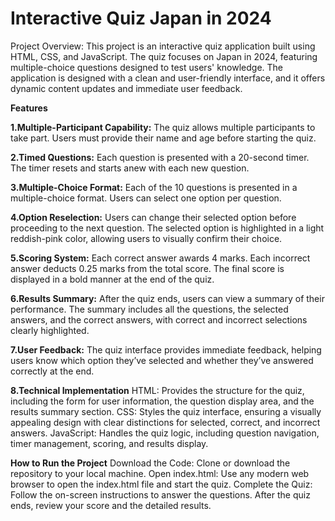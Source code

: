 # Interactive Quiz Japan in 2024

Project Overview:
This project is an interactive quiz application built using HTML, CSS, and JavaScript. The quiz focuses on Japan in 2024, featuring multiple-choice questions designed to test users' knowledge. The application is designed with a clean and user-friendly interface, and it offers dynamic content updates and immediate user feedback.

**Features**

**1.Multiple-Participant Capability:**
The quiz allows multiple participants to take part.
Users must provide their name and age before starting the quiz.

**2.Timed Questions:**
Each question is presented with a 20-second timer.
The timer resets and starts anew with each new question.

**3.Multiple-Choice Format:** 
Each of the 10 questions is presented in a multiple-choice format.
Users can select one option per question.

**4.Option Reselection:**
Users can change their selected option before proceeding to the next question.
The selected option is highlighted in a light reddish-pink color, allowing users to visually confirm their choice.

**5.Scoring System:**
Each correct answer awards 4 marks.
Each incorrect answer deducts 0.25 marks from the total score.
The final score is displayed in a bold manner at the end of the quiz.

**6.Results Summary:**
After the quiz ends, users can view a summary of their performance.
The summary includes all the questions, the selected answers, and the correct answers, with correct and incorrect selections clearly highlighted.

**7.User Feedback:**
The quiz interface provides immediate feedback, helping users know which option they’ve selected and whether they’ve answered correctly at the end.

**8.Technical Implementation**
HTML: Provides the structure for the quiz, including the form for user information, the question display area, and the results summary section.
CSS: Styles the quiz interface, ensuring a visually appealing design with clear distinctions for selected, correct, and incorrect answers.
JavaScript: Handles the quiz logic, including question navigation, timer management, scoring, and results display.

**How to Run the Project**
Download the Code: Clone or download the repository to your local machine.
Open index.html: Use any modern web browser to open the index.html file and start the quiz.
Complete the Quiz: Follow the on-screen instructions to answer the questions. After the quiz ends, review your score and the detailed results.
